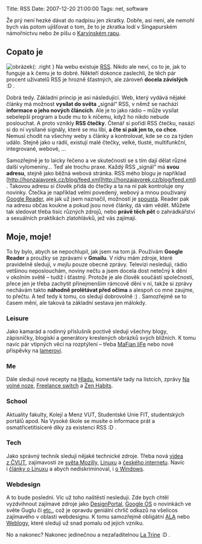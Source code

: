 Title: RSS
Date: 2007-12-20 21:00:00
Tags: net, software

Že prý není hezké dávat do nadpisu jen zkratky. Dobře, asi není, ale nemohl bych vás potom ujišťovat o tom, že to je zkratka lodí v Singapurském námořnictvu nebo že píšu o [Karvinském rapu](http://cs.wikipedia.org/wiki/Rhymes_Street_Squad).

## Copato je

![obrázek]({static}/images/17.jpg){: .right } Na webu existuje [RSS](http://cs.wikipedia.org/wiki/RSS). Nikdo ale neví, co to je, jak to funguje a k čemu je to dobré. Někteří dokonce zaslechli, že těch pár procent uživatelů RSS je hrozně šťastných, ale zároveň **docela závislých** :D .

Dobrá tedy. Základní princip je asi následující. Web, který vydává nějaké články má možnost **vysílat do světa** „signál“ RSS, v němž se nachází **informace o jeho nových článcích**. Ale je to jako rádio – může vysílat sebelepší program a bude mu to k ničemu, když ho nikdo nebude poslouchat. A proto vznikly **RSS čtečky**. Čtenář si pořídí RSS čtečku, nasází si do ní vysílané signály, které se mu líbí, **a čte si pak jen to, co chce**. Nemusí chodit na všechny weby s články a kontrolovat, kde se co za týden událo. Stejně jako u rádií, existují malé čtečky, velké, tlusté, multifunkční, integrované, webové, …

Samozřejmě je to laicky řečeno a ve skutečnosti se s tím dají dělat různé další vylomeniny… Teď ale trochu praxe. Každý RSS „signál“ má **svou adresu**, stejně jako běžná webová stránka. RSS mého blogu je například [http://honzajavorek.cz/blog/feed.xml]http://honzajavorek.cz/blog/feed.xml). Takovou adresu si člověk přidá do čtečky a ta na ní pak kontroluje ony novinky. Čtečka je například velmi povedený, webový a mnou používaný [Google Reader](http://www.google.com/reader/), ale jak už jsem naznačil, možností je [spousta](http://www.google.cz/search?q=rss+čtečka&ie=utf-8). Reader pak na adresu občas koukne a pokud jsou nové články, dá vám vědět. Můžete tak sledovat třeba tisíc různých zdrojů, nebo **právě těch pět** o zahrádkářství a sexuálních praktikách zlatohlávků, jež vás zajímají.

## Moje, moje!

To by bylo, abych se nepochlupil, jak jsem na tom já. Používám **Google Reader** a proužky se zprávami v **Gmailu**. V *rídru* mám zdroje, které pravidelně sleduji, v *mejlu* pouze obecné zprávy. Televizi nesleduji, rádio vetšinou neposlouchám, noviny nečtu a jsem docela dost netečný k dění v okolním světě – tudíž i šťastný. Protože je ale člověk součástí společnosti, přece jen je třeba zachytit přinejmenším rámcově dění v ní, takže si zprávy nechávám takto **náhodně prolétávat před očima** a alespoň co mne zaujme, to přečtu. A teď tedy k tomu, co sleduji dobrovolně :) . Samozřejmě se to časem mění, ale taková ta základní sestava jen málokdy.

### Leisure

Jako kamarád a rodinný příslušník poctivě sleduji všechny blogy, zápisníčky, blogíski a generátory kreslených obrázků svých bližních. K tomu navíc pár vtipných věcí na rozptýlení – třeba [MaFian liFe](http://www-ucjf.troja.mff.cuni.cz/scheirich/?s=4) nebo nové příspěvky na [lamerovi](http://lamer.cz/).

### Me

Dále sleduji nové recepty na [Hladu](http://hlad.javorek.net/), komentáře tady na lístcích, zprávy [Na volné noze](http://navolnenoze.cz/), [Freelance switch](http://freelanceswitch.com/) a [Zen Habits](http://zenhabits.net/).

### School

Aktuality fakulty, Kolejí a Menz VUT, Studentské Unie FIT, studentských portálů apod. Na Vysoké škole se musíte o informace prát a osmatřicetitisíceré díky za existenci RSS :D .

### Tech

Jako správný technik sleduji nějaké technické zdroje. Třeba nová [videa z ČVUT](http://www.avc-cvut.cz/), zajímavosti ze [světa Mozilly](http://jasnapaka.bloguje.cz/), [Linuxu](http://www.root.cz/zpravicky/) a [českého internetu](http://www.lupa.cz/zpravicky/). Navíc i [články o Linuxu](http://www.linuxexpres.cz/) a abych nediskriminoval, i [o Windows](http://winarna.blog.cz/).

### Webdesign

A to bude poslední. Víc už toho naštěstí nesleduji. Zde bych chtěl vyzdvihnout zajímavé zdroje jako [DesignPortal](http://www.designportal.cz/), [Google OS](http://googlesystem.blogspot.com/) o novinkách ve světe Guglu či [etc.](http://www.fortysomething.ca/mt/etc/), což je opravdu geniální chrlič odkazů na všelicos zajímavého v oblasti webdesignu. K tomu samozřejmě obligátní [ALA](http://www.alistapart.com/) nebo [Weblogy](http://www.weblogy.cz/), které sleduji už snad pomalu od jejich vzniku.

No a nakonec? Nakonec jedinečnou a nezařaditelnou [La Trine](http://latrine.dgx.cz/) :D .

